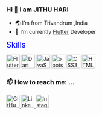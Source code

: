 ### Hi 👋 I am JITHU HARI
 
- 🌏 I’m from Trivandrum ,India
- 🌱 I’m currently [Flutter](https://flutter.dev/) Developer 
 
<a style="color: blue; text-decoration: none; padding-bottom: 0.3em; border-bottom: 1px solid var(--borderColor-muted, var(--color-border-muted));font-size: 1.5em;
">Skills</a>
 
<img src="https://github.com/jithuhari/jithuhari/assets/61175902/014e7b32-b02c-4470-b66d-b721e63268fa" alt="Flutter" width="36" height="36" max-width="100">
<img src="https://github.com/jithuhari/jithuhari/assets/61175902/c0dbef47-3ff5-4132-aafd-ab35c4c30cc6" alt="Dart" width="36" height="36" max-width="100">
<img src =https://github.com/arunnintriva/arunnintriva/assets/68312594/7cf2d08f-1af4-4b0b-b281-54a9ff047a61  alt="JavaScript" width="36" height="36" max-width="100">
<img src=https://github.com/arunnintriva/arunnintriva/assets/68312594/b9bba5da-c570-46c4-a9fd-514aad263cf8 alt="bootstrap-colored" width="36" height="36" max-width="100">
<img src=https://github.com/arunnintriva/arunnintriva/assets/68312594/44363c78-5fad-4c6c-9ee5-b4fa9daf17bc alt="CSS3" width="36" height="36" max-width="100">
<img src=https://github.com/arunnintriva/arunnintriva/assets/68312594/8f52330a-a903-4bb5-a3d5-e3e7e846b2fe alt="HTML%" width="36" height="36" max-width="100">
 
 
### 📫 How to reach me: ...
<div >
<a href="mailto:arunraju9837@gmail.com?">
<a href="https://github.com/arunnintriva/arunnintriva">
<img src="https://github.com/arunnintriva/arunnintriva/assets/68312594/dff84cdf-5bb1-4955-ba8c-03527d0a1c41" alt="GitHub" width="35" height="35">
</a>
<a href="https://www.linkedin.com/in/arun-raju-05374a1b7">
<img src="https://github.com/arunnintriva/arunnintriva/assets/68312594/3c132fe4-03d2-48ef-ac82-978ef3ef7b23" alt="LinkedIn" width="35" height="35">
</a>
<a href="https://www.instagram.com/stroke_4_/?igshid=MzRlODBiNWFlZA%3D%3D">
<img src="https://github.com/arunnintriva/arunnintriva/assets/68312594/9d42e0cc-a4a4-4cd8-92c3-712ae92e7540" alt="Instagram" width="35" height="35">
</a>
</div>

